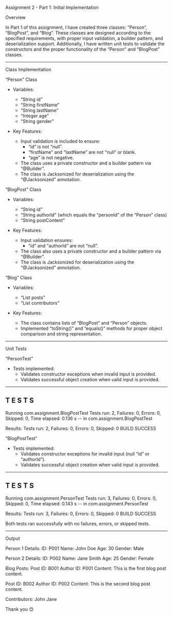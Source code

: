  Assignment 2 - Part 1: Initial Implementation
 
 Overview

In Part 1 of this assignment, I have created three classes: “Person”, “BlogPost”, and “Blog”. These classes are designed according to the specified requirements, with proper input validation, a builder pattern, and deserialization support. Additionally, I have written unit tests to validate the constructors and the proper functionality of the “Person” and “BlogPost” classes.

---

 Class Implementation

 “Person” Class

- Variables:
  - “String id”
  - “String firstName”
  - “String lastName”
  - “Integer age”
  - “String gender”

- Key Features:
  - Input validation is included to ensure:
    - “id” is not “null”.
    - “firstName” and “lastName” are not “null” or blank.
    - “age” is not negative.
  - The class uses a private constructor and a builder pattern via “@Builder”.
  - The class is Jacksonized for deserialization using the “@Jacksonized” annotation.

 “BlogPost” Class

- Variables:
  - “String id”
  - “String authorId” (which equals the “personId” of the “Person” class)
  - “String postContent”

- Key Features:
  - Input validation ensures:
    - “id” and “authorId” are not “null”.
  - The class also uses a private constructor and a builder pattern via “@Builder”.
  - The class is Jacksonized for deserialization using the “@Jacksonized” annotation.

 “Blog” Class

- Variables:
  - “List<BlogPost> posts”
  - “List<Person> contributors”

- Key Features:
  - The class contains lists of “BlogPost” and “Person” objects.
  - Implemented “toString()” and “equals()” methods for proper object comparison and string representation.

---

 Unit Tests

 “PersonTest”

- Tests implemented:
  - Validates constructor exceptions when invalid input is provided.
  - Validates successful object creation when valid input is provided.

-------------------------------------------------------
 T E S T S
-------------------------------------------------------
Running com.assignment.BlogPostTest
Tests run: 2, Failures: 0, Errors: 0, Skipped: 0, Time elapsed: 0.136 s -- in com.assignment.BlogPostTest

Results:
Tests run: 2, Failures: 0, Errors: 0, Skipped: 0
BUILD SUCCESS

 “BlogPostTest”

- Tests implemented:
  - Validates constructor exceptions for invalid input (null “id” or “authorId”).
  - Validates successful object creation when valid input is provided.

-------------------------------------------------------
 T E S T S
-------------------------------------------------------
Running com.assignment.PersonTest
Tests run: 3, Failures: 0, Errors: 0, Skipped: 0, Time elapsed: 0.143 s -- in com.assignment.PersonTest

Results:
Tests run: 3, Failures: 0, Errors: 0, Skipped: 0
BUILD SUCCESS

Both tests ran successfully with no failures, errors, or skipped tests.

---

 Output

 Person 1 Details:
ID: P001
Name: John Doe
Age: 30
Gender: Male

Person 2 Details:
ID: P002
Name: Jane Smith
Age: 25
Gender: Female

Blog Posts:
Post ID: B001
Author ID: P001
Content: This is the first blog post content.

Post ID: B002
Author ID: P002
Content: This is the second blog post content.

Contributors:
John
Jane



Thank you 😊
